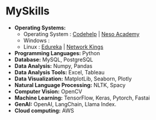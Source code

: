 # MySkills
- **Operating Systems:**
  - Operating System : [Codehelp](https://www.youtube.com/watch?v=3obEP8eLsCw) | [Neso Academy](https://www.youtube.com/playlist?list=PLBlnK6fEyqRiVhbXDGLXDk_OQAeuVcp2O) 
  - Windows : 
  - Linux : [Edureka](https://www.youtube.com/watch?v=bz0ZCUv5rYo&t=2669s) | [Network Kings](https://www.youtube.com/watch?v=gqhQ8XTlzX4)
- **Programming Languages:** Python 
- **Database:** MySQL, PostgreSQL 
- **Data Analysis:** Numpy, Pandas
- **Data Analysis Tools:** Excel, Tableau
- **Data Visualization:** MatplotLib, Seaborn, Plotly 
- **Natural Language Processing:** NLTK, Spacy
- **Computer Vision:** OpenCV
- **Machine Learning:** TensorFlow, Keras, Pytorch, Fastai
- **GenAI:** OpenAI, LangChain, Llama Index. 
- **Cloud computing:** AWS 
